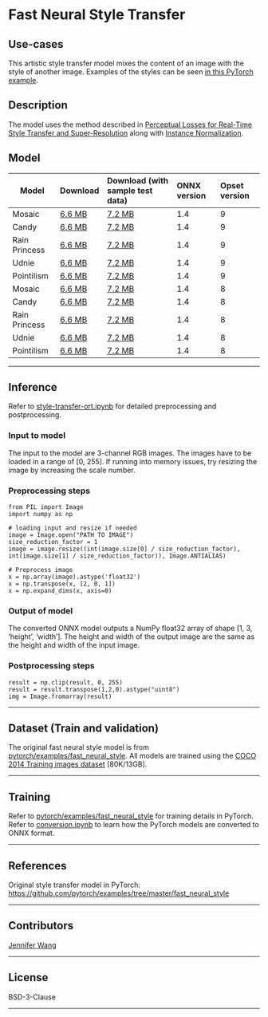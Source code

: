 <!--- SPDX-License-Identifier: BSD-3-Clause -->

# Fast Neural Style Transfer

## Use-cases
This artistic style transfer model mixes the content of an image with the style of another image. Examples of the styles can be seen [in this PyTorch example](https://github.com/pytorch/examples/tree/master/fast_neural_style#models).


## Description
The model uses the method described in [Perceptual Losses for Real-Time Style Transfer and Super-Resolution](https://arxiv.org/abs/1603.08155) along with [Instance Normalization](https://arxiv.org/pdf/1607.08022.pdf).


## Model
 |Model        |Download  |Download (with sample test data)|ONNX version|Opset version|
|-------------|:--------------|:--------------|:--------------|:--------------|
|Mosaic|[6.6 MB](model/mosaic-9.onnx)  | [7.2 MB](model/mosaic-9.tar.gz)|1.4|9|
|Candy|[6.6 MB](model/candy-9.onnx)  | [7.2 MB](model/candy-9.tar.gz)|1.4|9|
|Rain Princess|[6.6 MB](model/rain-princess-9.onnx)  |[7.2 MB](model/rain-princess-9.tar.gz)|1.4|9|
|Udnie|[6.6 MB](model/udnie-9.onnx)  | [7.2 MB](model/udnie-9.tar.gz)|1.4|9|
|Pointilism|[6.6 MB](model/pointilism-9.onnx)  | [7.2 MB](model/pointilism-9.tar.gz)|1.4|9|
|Mosaic|[6.6 MB](model/mosaic-8.onnx)  | [7.2 MB](model/mosaic-8.tar.gz)|1.4|8|
|Candy|[6.6 MB](model/candy-8.onnx)  | [7.2 MB](model/candy-8.tar.gz)|1.4|8|
|Rain Princess|[6.6 MB](model/rain-princess-8.onnx)  |[7.2 MB](model/rain-princess-8.tar.gz)|1.4|8|
|Udnie|[6.6 MB](model/udnie-8.onnx)  | [7.2 MB](model/udnie-8.tar.gz)|1.4|8|
|Pointilism|[6.6 MB](model/pointilism-8.onnx)  | [7.2 MB](model/pointilism-8.tar.gz)|1.4|8|
<hr>

## Inference
Refer to [style-transfer-ort.ipynb](dependencies/style-transfer-ort.ipynb) for detailed preprocessing and postprocessing.

### Input to model
The input to the model are 3-channel RGB images. The images have to be loaded in a range of [0, 255]. If running into memory issues, try resizing the image by increasing the scale number.

### Preprocessing steps
```
from PIL import Image
import numpy as np

# loading input and resize if needed
image = Image.open("PATH TO IMAGE")
size_reduction_factor = 1
image = image.resize((int(image.size[0] / size_reduction_factor), int(image.size[1] / size_reduction_factor)), Image.ANTIALIAS)

# Preprocess image
x = np.array(image).astype('float32')
x = np.transpose(x, [2, 0, 1])
x = np.expand_dims(x, axis=0)
```

### Output of model
The converted ONNX model outputs a NumPy float32 array of shape [1, 3, ‘height’, ‘width’]. The height and width of the output image are the same as the height and width of the input image.

### Postprocessing steps
```
result = np.clip(result, 0, 255)
result = result.transpose(1,2,0).astype("uint8")
img = Image.fromarray(result)
```
<hr>

## Dataset (Train and validation)
The original fast neural style model is from [pytorch/examples/fast_neural_style](https://github.com/pytorch/examples/tree/master/fast_neural_style). All models are trained using the [COCO 2014 Training images dataset](http://cocodataset.org/#download) [80K/13GB].
<hr>

## Training
Refer to [pytorch/examples/fast_neural_style](https://github.com/pytorch/examples/tree/master/fast_neural_style) for training details in PyTorch. Refer to [conversion.ipynb](dependencies/conversion.ipynb) to learn how the PyTorch models are converted to ONNX format.
<hr>


## References
Original style transfer model in PyTorch: <https://github.com/pytorch/examples/tree/master/fast_neural_style>
<hr>

## Contributors
[Jennifer Wang](https://github.com/jennifererwangg)
<hr>

## License
BSD-3-Clause
<hr>
